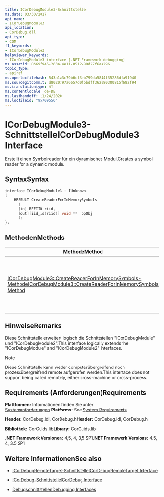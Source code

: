 ```yaml
---
title: ICorDebugModule3-Schnittstelle
ms.date: 03/30/2017
api_name:
- ICorDebugModule3
api_location:
- CorDebug.dll
api_type:
- COM
f1_keywords:
- ICorDebugModule3
helpviewer_keywords:
- ICorDebugModule3 interface [.NET Framework debugging]
ms.assetid: 0b69f945-263a-4e11-8512-89d27f6ea296
topic_type:
- apiref
ms.openlocfilehash: 543a1a3c79b6cf3eb799da5844f35286dfa91940
ms.sourcegitcommit: d8020797a6657d0fbbdff362b80300815f682f94
ms.translationtype: MT
ms.contentlocale: de-DE
ms.lasthandoff: 11/24/2020
ms.locfileid: "95709556"
---
```

# <a name="icordebugmodule3-interface"></a><span data-ttu-id="17c41-102">ICorDebugModule3-Schnittstelle</span><span class="sxs-lookup"><span data-stu-id="17c41-102">ICorDebugModule3 Interface</span></span>

<span data-ttu-id="17c41-103">Erstellt einen Symbolreader für ein dynamisches Modul.</span><span class="sxs-lookup"><span data-stu-id="17c41-103">Creates a symbol reader for a dynamic module.</span></span>  
  
## <a name="syntax"></a><span data-ttu-id="17c41-104">Syntax</span><span class="sxs-lookup"><span data-stu-id="17c41-104">Syntax</span></span>  
  
```cpp  
interface ICorDebugModule3 : IUnknown  
{  
    HRESULT CreateReaderForInMemorySymbols  
      (  
      [in] REFIID riid,  
      [out][iid_is(riid)] void **  ppObj  
      );  
};  
```  
  
## <a name="methods"></a><span data-ttu-id="17c41-105">Methoden</span><span class="sxs-lookup"><span data-stu-id="17c41-105">Methods</span></span>  
  
|<span data-ttu-id="17c41-106">Methode</span><span class="sxs-lookup"><span data-stu-id="17c41-106">Method</span></span>|<span data-ttu-id="17c41-107">BESCHREIBUNG</span><span class="sxs-lookup"><span data-stu-id="17c41-107">Description</span></span>|  
|------------|-----------------|  
|[<span data-ttu-id="17c41-108">ICorDebugModule3::CreateReaderForInMemorySymbols-Methode</span><span class="sxs-lookup"><span data-stu-id="17c41-108">ICorDebugModule3::CreateReaderForInMemorySymbols Method</span></span>](icordebugmodule3-createreaderforinmemorysymbols-method.md)|<span data-ttu-id="17c41-109">Erstellt einen Symbol Reader (in der Regel [ISymUnmanagedReader-Schnittstelle](../diagnostics/isymunmanagedreader-interface.md)) für ein dynamisches Modul.</span><span class="sxs-lookup"><span data-stu-id="17c41-109">Creates a symbol reader (typically [ISymUnmanagedReader Interface](../diagnostics/isymunmanagedreader-interface.md)) for a dynamic module.</span></span>|  
  
## <a name="remarks"></a><span data-ttu-id="17c41-110">Hinweise</span><span class="sxs-lookup"><span data-stu-id="17c41-110">Remarks</span></span>  

 <span data-ttu-id="17c41-111">Diese Schnittstelle erweitert logisch die Schnittstellen "ICorDebugModule" und "ICorDebugModule2".</span><span class="sxs-lookup"><span data-stu-id="17c41-111">This interface logically extends the "ICorDebugModule" and "ICorDebugModule2" interfaces.</span></span>  
  
> [!NOTE]
> <span data-ttu-id="17c41-112">Diese Schnittstelle kann weder computerübergreifend noch prozessübergreifend remote aufgerufen werden.</span><span class="sxs-lookup"><span data-stu-id="17c41-112">This interface does not support being called remotely, either cross-machine or cross-process.</span></span>  
  
## <a name="requirements"></a><span data-ttu-id="17c41-113">Requirements (Anforderungen)</span><span class="sxs-lookup"><span data-stu-id="17c41-113">Requirements</span></span>  

 <span data-ttu-id="17c41-114">**Plattformen:** Informationen finden Sie unter [Systemanforderungen](../../get-started/system-requirements.md).</span><span class="sxs-lookup"><span data-stu-id="17c41-114">**Platforms:** See [System Requirements](../../get-started/system-requirements.md).</span></span>  
  
 <span data-ttu-id="17c41-115">**Header:** CorDebug.idl, CorDebug.h</span><span class="sxs-lookup"><span data-stu-id="17c41-115">**Header:** CorDebug.idl, CorDebug.h</span></span>  
  
 <span data-ttu-id="17c41-116">**Bibliothek:** CorGuids.lib</span><span class="sxs-lookup"><span data-stu-id="17c41-116">**Library:** CorGuids.lib</span></span>  
  
 <span data-ttu-id="17c41-117">**.NET Framework Versionen:** 4,5, 4, 3,5 SP1</span><span class="sxs-lookup"><span data-stu-id="17c41-117">**.NET Framework Versions:** 4.5, 4, 3.5 SP1</span></span>
  
## <a name="see-also"></a><span data-ttu-id="17c41-118">Weitere Informationen</span><span class="sxs-lookup"><span data-stu-id="17c41-118">See also</span></span>

- [<span data-ttu-id="17c41-119">ICorDebugRemoteTarget-Schnittstelle</span><span class="sxs-lookup"><span data-stu-id="17c41-119">ICorDebugRemoteTarget Interface</span></span>](icordebugremotetarget-interface.md)
- [<span data-ttu-id="17c41-120">ICorDebug-Schnittstelle</span><span class="sxs-lookup"><span data-stu-id="17c41-120">ICorDebug Interface</span></span>](icordebug-interface.md)

- [<span data-ttu-id="17c41-121">Debugschnittstellen</span><span class="sxs-lookup"><span data-stu-id="17c41-121">Debugging Interfaces</span></span>](debugging-interfaces.md)
